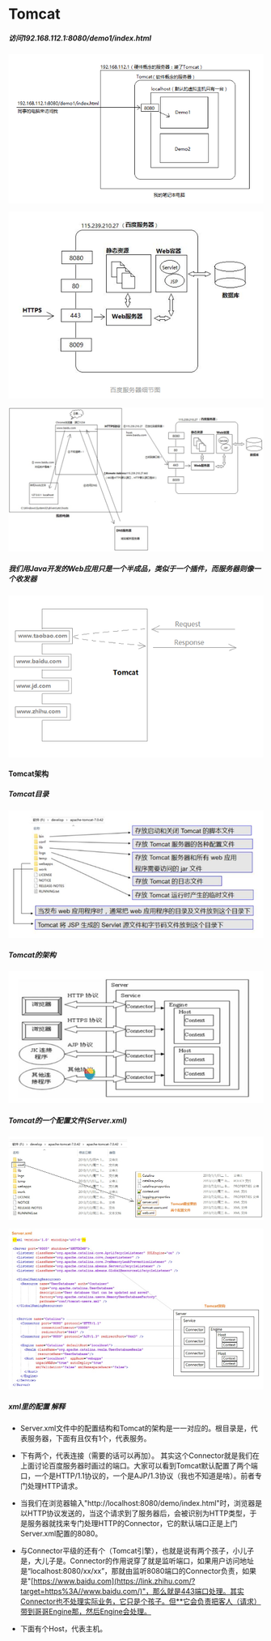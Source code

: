 # Tomcat

##### 访问192.168.112.1:8080/demo1/index.html

![1595574058862](.\Tomcat.assets\1595574058862.png)

![1595574128202](.\Tomcat.assets\1595574128202.png)

![1595574167948](.\Tomcat.assets\1595574167948.png)

#####  **我们用Java开发的Web应用只是一个半成品，类似于一个插件**，而服务器则像一个收发器 

![1595574199041](.\Tomcat.assets\1595574199041.png)

#### **Tomcat架构**

#####  Tomcat目录 

![1595574391922](.\Tomcat.assets\1595574391922.png)

#####  Tomcat的架构 

![1595574429153](.\Tomcat.assets\1595574429153.png)

#####  Tomcat的一个配置文件(Server.xml) 

![1595574570418](.\Tomcat.assets\1595574570418.png)

![1595574586452](.\Tomcat.assets\1595574586452.png)

#####  xml里的配置 解释 

- Server.xml文件中的配置结构和Tomcat的架构是一一对应的。根目录是<Server>，代表服务器，<Server>下面有且仅有1个<Service>，代表服务。

- <Service>下有两个<Connector>，代表连接（需要的话可以再加）。
  其实这个Connector就是我们在上面讨论百度服务器时画过的端口。大家可以看到Tomcat默认配置了两个端口，一个是HTTP/1.1协议的，一个是AJP/1.3协议（我也不知道是啥）。前者专门处理HTTP请求。

- 当我们在浏览器输入"http://localhost:8080/demo/index.html"时，浏览器是以HTTP协议发送的，当这个请求到了服务器后，会被识别为HTTP类型，于是服务器就找来专门处理HTTP的Connector，它的默认端口正是上门Server.xml配置的8080。

- 与Connector平级的还有个<Engine>（Tomcat引擎），也就是说<Service>有两个孩子，小儿子是<Connector>，大儿子是<Engine>。Connector的作用说穿了就是监听端口，如果用户访问地址是“localhost:8080/xx/xx”，那就由监听8080端口的Connector负责，如果是"[https://www.baidu.com](https://link.zhihu.com/?target=https%3A//www.baidu.com/)"，那么就是443端口处理。其实Connector也不处理实际业务，它只是个孩子。但**它会负责把客人（请求）带到哥哥Engine那，然后Engine会处理。

- <Engine>下面有个Host，代表主机。

